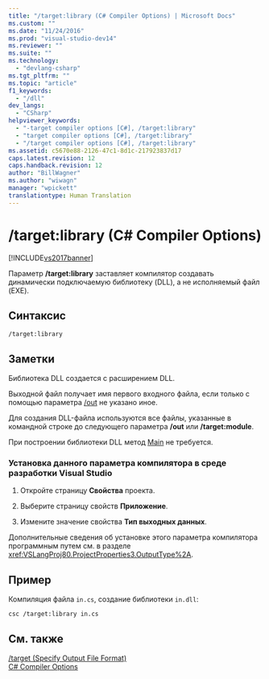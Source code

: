 ```yaml
---
title: "/target:library (C# Compiler Options) | Microsoft Docs"
ms.custom: ""
ms.date: "11/24/2016"
ms.prod: "visual-studio-dev14"
ms.reviewer: ""
ms.suite: ""
ms.technology: 
  - "devlang-csharp"
ms.tgt_pltfrm: ""
ms.topic: "article"
f1_keywords: 
  - "/dll"
dev_langs: 
  - "CSharp"
helpviewer_keywords: 
  - "-target compiler options [C#], /target:library"
  - "target compiler options [C#], /target:library"
  - "/target compiler options [C#], /target:library"
ms.assetid: c5670e88-2126-47c1-8d1c-217923837d17
caps.latest.revision: 12
caps.handback.revision: 12
author: "BillWagner"
ms.author: "wiwagn"
manager: "wpickett"
translationtype: Human Translation
---
```

# /target:library (C# Compiler Options)
[!INCLUDE[vs2017banner](../../../csharp/includes/vs2017banner.md)]

Параметр **\/target:library** заставляет компилятор создавать динамически подключаемую библиотеку \(DLL\), а не исполняемый файл \(EXE\).  
  
## Синтаксис  
  
```  
/target:library  
```  
  
## Заметки  
 Библиотека DLL создается с расширением DLL.  
  
 Выходной файл получает имя первого входного файла, если только с помощью параметра [\/out](../../../csharp/language-reference/compiler-options/out-compiler-option.md) не указано иное.  
  
 Для создания DLL\-файла используются все файлы, указанные в командной строке до следующего параметра **\/out** или **\/target:module**.  
  
 При построении библиотеки DLL метод [Main](../../../csharp/programming-guide/main-and-command-args/main-and-command-line-arguments.md) не требуется.  
  
### Установка данного параметра компилятора в среде разработки Visual Studio  
  
1.  Откройте страницу **Свойства** проекта.  
  
2.  Выберите страницу свойств **Приложение**.  
  
3.  Измените значение свойства **Тип выходных данных**.  
  
 Дополнительные сведения об установке этого параметра компилятора программным путем см. в разделе <xref:VSLangProj80.ProjectProperties3.OutputType%2A>.  
  
## Пример  
 Компиляция файла `in.cs`, создание библиотеки `in.dll`:  
  
```  
csc /target:library in.cs  
```  
  
## См. также  
 [\/target \(Specify Output File Format\)](../../../csharp/language-reference/compiler-options/target-compiler-option.md)   
 [C\# Compiler Options](../../../csharp/language-reference/compiler-options/index.md)